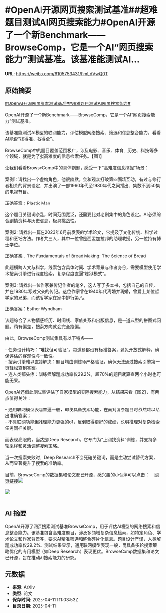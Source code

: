 # #OpenAI开源网页搜索测试基准##超难题目测试AI网页搜索能力#OpenAI开源了一个新Benchmark——BrowseComp，它是一个AI“网页搜索能力”测试基准。该基准能测试AI...

**URL**: https://weibo.com/6105753431/PmLdVwQ0T

## 原始摘要

<a href="https://m.weibo.cn/search?containerid=231522type%3D1%26t%3D10%26q%3D%23OpenAI%E5%BC%80%E6%BA%90%E7%BD%91%E9%A1%B5%E6%90%9C%E7%B4%A2%E6%B5%8B%E8%AF%95%E5%9F%BA%E5%87%86%23&amp;extparam=%23OpenAI%E5%BC%80%E6%BA%90%E7%BD%91%E9%A1%B5%E6%90%9C%E7%B4%A2%E6%B5%8B%E8%AF%95%E5%9F%BA%E5%87%86%23" data-hide=""><span class="surl-text">#OpenAI开源网页搜索测试基准#</span></a><a href="https://m.weibo.cn/search?containerid=231522type%3D1%26t%3D10%26q%3D%23%E8%B6%85%E9%9A%BE%E9%A2%98%E7%9B%AE%E6%B5%8B%E8%AF%95AI%E7%BD%91%E9%A1%B5%E6%90%9C%E7%B4%A2%E8%83%BD%E5%8A%9B%23&amp;extparam=%23%E8%B6%85%E9%9A%BE%E9%A2%98%E7%9B%AE%E6%B5%8B%E8%AF%95AI%E7%BD%91%E9%A1%B5%E6%90%9C%E7%B4%A2%E8%83%BD%E5%8A%9B%23" data-hide=""><span class="surl-text">#超难题目测试AI网页搜索能力#</span></a><br><br>OpenAI开源了一个新Benchmark——BrowseComp，它是一个AI“网页搜索能力”测试基准。<br><br>该基准能测试AI模型的联网能力，评估模型网络搜索、筛选和信息整合能力，看看AI能否“找得准、找得全”。<br><br>BrowseComp中的题目覆盖范围极广，涉及电影、音乐、体育、历史、科技等多个领域，就是为了拟高难度的信息检索任务。【图1】<br><br>让我们看看BrowseComp中的具体例题，感受一下“高难度信息挖掘”场景：<br><br>案例1: 请找出一个虚构角色，他很幽默，会和观众打破第四面墙互动，有过与修行者相关的背景设定，并出演了一部1960年代至1980年代之间播出、集数不到50集的电视节目。<br><br>正确答案：Plastic Man<br><br>这个题目关键词杂乱，时间范围宽泛，还需要比对老剧集中的角色设定。AI必须综合剧情资料与历史信息，极具挑战性。<br><br>案例2: 请找出一篇在2023年6月前发表的学术论文，它提及了文化传统、科学过程和烹饪方法。作者共三人，其中一位曾是西孟加拉邦的助理教授，另一位持有博士学位。<br><br>正确答案：The Fundamentals of Bread Making: The Science of Bread<br><br>此题横跨人文与科学，线索包含具体时间、学术背景与作者身份，需要模型使用学术搜索引擎进行深度检索，复杂程度直逼“炼狱模式”。<br><br>案例3: 请找出一位作家兼传记作者的笔名，这人写了多本书，包括自己的自传，并在1980年写过父亲的传记。这位作家曾在1940年代离婚并再婚，曾爱上某位哲学家的兄弟，而该哲学家在家中排行第八。<br><br>正确答案：Esther Wyndham<br><br>该题综合了人物情感经历、时间线、家族关系和出版信息，是一道典型的拼图式问题。稍有偏差，搜索方向就会完全跑偏。<br><br>由此，BrowseComp测试集具有以下特点——<br><br>- 任务设计精巧：“难找但可验证”。每道题都设有标准答案，避免开放式解释，确保评估的客观性与一致性。<br>- 搜索引擎难以直接解决：题目均由训练师严格验证，确保无法通过搜索引擎第一页轻松查到答案。<br>- 连人类都头疼：训练师解题成功率仅29.2%，超70%的题目就算查两个小时也可能无果。<br><br>OpenAI还借此测试集评估了自家模型的实际搜索能力，从结果来看【图2】，有两点值得关注：<br><br>- 通用联网模型表现普遍一般，即使具备搜索功能，在面对复杂题目时依然难以给出准确答案；<br>- 不具联网功能但推理能力更强的o1，反倒取得更好的成绩，说明推理对复杂检索任务同样关键。<br><br>而表现亮眼的，当然是Deep Research，它专门为“上网找资料”训练，并支持多轮采样和灵活调整搜索策略。<br><br>当一次搜索失败时，Deep Research不会死磕关键词，而是主动尝试替代方案，从而显著提升了搜索的准确率。<br><br>目前，BrowseComp的数据集和论文都已开源，感兴趣的小伙伴可以点击：<a href="https://weibo.cn/sinaurl?u=https%3A%2F%2Fgithub.com%2Fopenai%2Fevals" data-hide=""><span class="url-icon"><img style="width: 1rem;height: 1rem" src="https://h5.sinaimg.cn/upload/2015/09/25/3/timeline_card_small_web_default.png" referrerpolicy="no-referrer"></span><span class="surl-text">网页链接</span></a><img style="" src="https://tvax1.sinaimg.cn/large/006Fd7o3gy1i0cu9a6o42j30rg0q2adu.jpg" referrerpolicy="no-referrer"><br><br><img style="" src="https://tvax3.sinaimg.cn/large/006Fd7o3gy1i0cu9b84x8j30wy0gwwfo.jpg" referrerpolicy="no-referrer"><br><br>

## AI 摘要

OpenAI开源了网页搜索测试基准BrowseComp，用于评估AI模型的网络搜索和信息整合能力。该基准包含高难度题目，涉及多领域复杂信息检索，如特定角色、学术论文和作家背景等，要求AI精准筛选和整合碎片化信息。题目设计严谨，人类解题成功率仅29.2%。测试结果显示，通用联网模型表现一般，而具备多轮搜索策略优化的专用模型（如Deep Research）表现更优。BrowseComp数据集和论文已开源，旨在推动AI搜索能力的研究。

## 元数据

- **来源**: ArXiv
- **类型**: 论文
- **保存时间**: 2025-04-11T11:03:53Z
- **目录日期**: 2025-04-11
